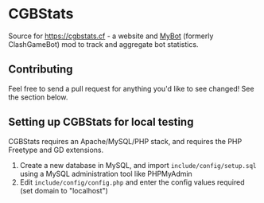 # CGBStats #
Source for https://cgbstats.cf - a website and [MyBot](http://mybot.run) (formerly ClashGameBot) mod to track and aggregate bot statistics.

## Contributing ##
Feel free to send a pull request for anything you'd like to see changed! See the section below.

## Setting up CGBStats for local testing ##

CGBStats requires an Apache/MySQL/PHP stack, and requires the PHP Freetype and GD extensions.

1. Create a new database in MySQL, and import `include/config/setup.sql` using a MySQL administration tool like PHPMyAdmin
2. Edit `include/config/config.php` and enter the config values required (set domain to "localhost")